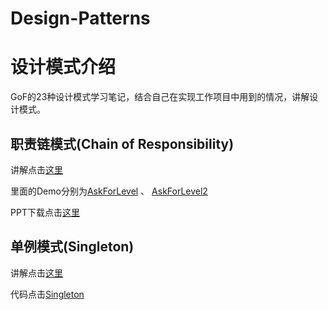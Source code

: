 # Design-Patterns
设计模式介绍
==

GoF的23种设计模式学习笔记，结合自己在实现工作项目中用到的情况，讲解设计模式。

职责链模式(Chain of Responsibility)
--

讲解点击[这里](http://www.jianshu.com/p/cfebb45d7b9e) 

里面的Demo分别为[AskForLevel](src/AskForLevel) 、 [AskForLevel2](src/AskForLevel2)

PPT下载点击[这里](PPT/职责链模式.pptx)


单例模式(Singleton)
--
讲解点击[这里](http://www.jianshu.com/p/8b59089a12f6) 

代码点击[Singleton](src/Singleton)

